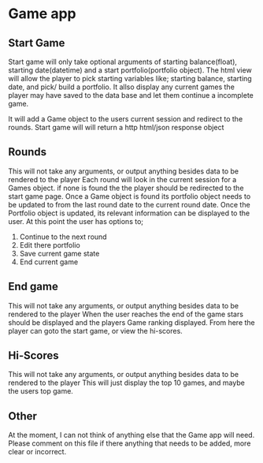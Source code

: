 # Game app

## Start Game
Start game will only take optional arguments of starting balance(float), starting date(datetime) and a start portfolio(portfolio object).
The html view will allow the player to pick starting variables like; starting balance, starting date, and pick/ build a portfolio.
It allso display any current games the player may have saved to the data base and let them continue a incomplete game.


It will add a Game object to the users current session and redirect to the rounds. 
Start game will will return a http html/json response object 

## Rounds
This will not take any arguments, or output anything besides data to be rendered to the player
Each round will look in the current session for a Games object. if none is found the the player should be redirected to the start game page.
Once a Game object is found its portfolio object needs to be updated to from the last round date to the current round date.
Once the Portfolio object is updated, its relevant information can be displayed to the user.
At this point the user has options to;

1. Continue to the next round
2. Edit there portfolio
3. Save current game state
4. End current game

## End game
This will not take any arguments, or output anything besides data to be rendered to the player
When the user reaches the end of the game stars should be displayed and the players Game ranking displayed.
From here the player can goto the start game, or view the hi-scores.

## Hi-Scores
This will not take any arguments, or output anything besides data to be rendered to the player
This will just display the top 10 games, and maybe the users top game.

## Other
At the moment, I can not think of anything else that the Game app will need.
Please comment on this file if there anything that needs to be added, more clear or incorrect.
